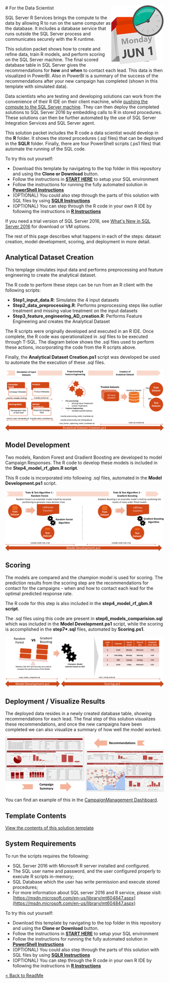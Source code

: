 <img src="Images/management.png" align="right">
# For the Data Scientist

SQL Server R Services brings the compute to the data by allowing R to run on the same computer as the database. It includes a database service that runs outside the SQL Server process and communicates securely with the R runtime. 

This solution packet shows how to create and refine data, train R models, and perform scoring on the SQL Server machine. The final scored database table in SQL Server gives the recommendations for **how** and **when** to contact each lead. This data is then visualized in PowerBI.  Also in PowerBI is a summary of the success of the recommendations after your new campaign has completed (shown in this template with simulated data).


Data scientists who are testing and developing solutions can work from the convenience of their R IDE on their client machine, while <a href="https://msdn.microsoft.com/en-us/library/mt604885.aspx" target="_blank">pushing the compute to the SQL Server machine</a>.  They can then deploy the completed solutions to SQL Server 2016 by embedding calls to R in stored procedures. These solutions can then be further automated by the use of SQL Server Integration Services and SQL Server agent.

This solution packet includes the R code a data scientist would develop in the **R** folder.  It shows the stored procedures (.sql files) that can be deployed in the **SQLR** folder.  Finally, there are four PowerShell scripts (.ps1 files) that automate the running of the SQL code.
 
To try this out yourself: 
* Download this template by navigating to the top folder in this repository and using the **Clone or Download** button.
* Follow the instructions in **[START HERE](Instructions/START_HERE.md)** to setup your SQL environment 
* Follow the instructions for running the fully automated solution in **[PowerShell Instructions](Instructions/Powershell_Instructions.md)**
* (OPTIONAL) You could also step through the parts of this solution with SQL files by using **[SQLR Instructions](Instructions/SQLR_Instructions.md)**
* (OPTIONAL) You can step through the R code in your own R IDE by following the instructions in **[R Instructions](Instructions/R_Instructions.md)**


If you need a trial version of SQL Server 2016, see [What's New in SQL Server 2016](https://msdn.microsoft.com/en-us/library/bb500435.aspx) for download or VM options. 

The rest of this page describes what happens in each of the steps: dataset creation, model development, scoring, and deployment in more detail.

##  Analytical Dataset Creation

This templage simulates input data and performs preprocessing and feature engineering to create the analytical dataset. 

The R code to perform these steps can be run from an R client with the following scripts:

* **Step1_input_data.R**:  Simulates the 4 input datasets
* **Step2_data_preprocessing.R**: Performs preprocessing steps like outlier treatment and missing value treatment on the input datasets 
* **Step3_feature_engineering_AD_creation.R**:  Performs Feature Engineering and creates the Analytical Dataset

The R scripts were originally developed and executed in an R IDE. Once complete, the R code was operationalized in .sql files to be executed through T-SQL.   The diagram below shows the .sql files used to perform these actions, incorporating the code from the R scripts above. 

Finally, the **Analytical Dataset Creation.ps1** script was developed be used to automate the the execution of these .sql files.  
 
![Data Creation](Images/datacreate.png?raw=true)



## Model Development
Two models, Random Forest and Gradient Boosting are developed to model Campaign Responses.  The R code to develop these models is included in the **Step4_model_rf_gbm.R script**.

This R code is incorporated into following .sql files, automated in the **Model Development.ps1** script.

![Model Development](Images/model.png?raw=true)



##  Scoring

The models are compared and the champion model is used for scoring.  The prediction results from the scoring step are the recommendations for contact for the campaigns - when and how to contact each lead for the optimal predicted response rate.

The R code for this step is also included in the **step4_model_rf_gbm.R script**.

The .sql files using this code are present in **step6_models_comparision.sql** which was included in the **Model Development.ps1** script, while the 
scoring is accomplished in the <b>step7\*.sql</b> files, automated by **Scoring.ps1**.

![Scoring](Images/model_score.png?raw=true)

  
##  Deployment / Visualize Results
The deployed data resides in a newly created database table, showing recommendations for each lead.  The final step of this solution visualizes these recommendations, and once the new campaigns have been completed we can also visualize a summary of how well the model worked.  

![Visualize](Images/visualize.png?raw=true)

You can find an example of this in the  [CampaignManagement Dashboard](Campaign%20Management%20Dashboard.pbix).
## Template Contents 

[View the contents of this solution template](contents.md)

## System Requirements

To run the scripts requires the following:

- SQL Server 2016 with Microsoft R server installed and configured.     
- The SQL user name and password, and the user configured properly to execute R scripts in-memory;
- SQL Database which the user has write permission and execute stored procedures;
- For more information about SQL server 2016 and R service, please visit: [https://msdn.microsoft.com/en-us/library/mt604847.aspx](https://msdn.microsoft.com/en-us/library/mt604847.aspx)


To try this out yourself: 
* Download this template by navigating to the top folder in this repository and using the **Clone or Download** button.
* Follow the instructions in **[START HERE](Instructions/START_HERE.md)** to setup your SQL environment 
* Follow the instructions for running the fully automated solution in **[PowerShell Instructions](Instructions/Powershell_Instructions.md)**
* (OPTIONAL) You could also step through the parts of this solution with SQL files by using **[SQLR Instructions](Instructions/SQLR_Instructions.md)**
* (OPTIONAL) You can step through the R code in your own R IDE by following the instructions in **[R Instructions](Instructions/R_Instructions.md)**

[&lt; Back to ReadMe](../readme.md)

